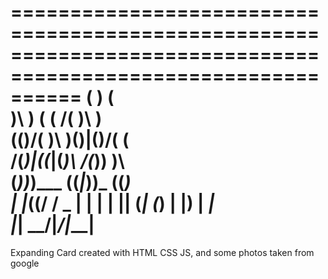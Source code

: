 
==============================================================================================================
(           ) (          
 )\ )  (  ( /( )\ )       
(()/(  )\ )\()|()/(  (    
 /(_)|((_|(_)\ /(_)) )\   
(_))_)\___ ((_|_))_ ((_)  
| |_((/ __/ _ \|   \| __| 
| __|| (_| (_) | |) | _|  
|_|   \___\___/|___/|___| 
==============================================================================================================                          




Expanding Card created with HTML CSS JS, and some photos taken from google

